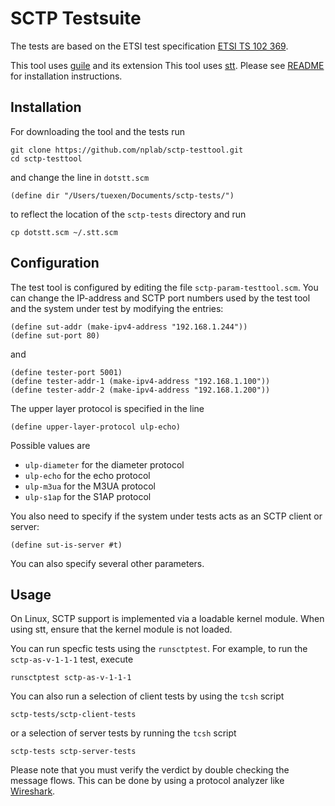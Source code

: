 # SCTP Testsuite

The tests are based on the ETSI test specification
[ETSI TS 102 369](http://www.etsi.org/deliver/etsi_ts/102300_102399/102369/01.01.01_60/ts_102369v010101p.pdf).

This tool uses [guile](https://www.gnu.org/software/guile/) and its extension 
This tool uses [stt](https://github.com/nplab/stt).
Please see [README](https://github.com/nplab/stt#installation) for installation instructions.

## Installation
For downloading the tool and the tests run
```
git clone https://github.com/nplab/sctp-testtool.git
cd sctp-testtool
```
and change the line in `dotstt.scm`
```
(define dir "/Users/tuexen/Documents/sctp-tests/")
```
to reflect the location of the `sctp-tests` directory and run
```
cp dotstt.scm ~/.stt.scm
```

## Configuration
The test tool is configured by editing the file `sctp-param-testtool.scm`. You can change
the IP-address and SCTP port numbers used by the test tool and the system under test by
modifying the entries:
```
(define sut-addr (make-ipv4-address "192.168.1.244"))
(define sut-port 80)
```
and
```
(define tester-port 5001)
(define tester-addr-1 (make-ipv4-address "192.168.1.100"))
(define tester-addr-2 (make-ipv4-address "192.168.1.200"))
```
The upper layer protocol is specified in the line
```
(define upper-layer-protocol ulp-echo)
```
Possible values are

* `ulp-diameter` for the diameter protocol
* `ulp-echo` for the echo protocol
* `ulp-m3ua` for the M3UA protocol
* `ulp-s1ap` for the S1AP protocol

You also need to specify if the system under tests acts as an SCTP client or server:
```
(define sut-is-server #t)
```
You can also specify several other parameters.

## Usage
On Linux, SCTP support is implemented via a loadable kernel module. When using stt, ensure that the kernel
module is not loaded.

You can run specfic tests using the `runsctptest`. For example, to run the `sctp-as-v-1-1-1` test, execute
```
runsctptest sctp-as-v-1-1-1
```
You can also run a selection of client tests by using the `tcsh` script
```
sctp-tests/sctp-client-tests
```
or a selection of server tests by running the `tcsh` script
```
sctp-tests sctp-server-tests
```
Please note that you must verify the verdict by double checking the message flows.
This can be done by using a protocol analyzer like [Wireshark](https://www.wireshark.org).
